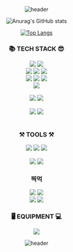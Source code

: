 <div align="center" style="width: 100vw;">

![header](https://capsule-render.vercel.app/api?type=waving&color=auto&height=300&section=header&text=Have%20a%20nice%20day!&fontSize=90)

  ![Anurag's GitHub stats](https://github-readme-stats.vercel.app/api?username=dldudals0728&show_icons=true&theme=github_dark_dimmed)
  
  [![Top Langs](https://github-readme-stats.vercel.app/api/top-langs/?username=dldudals0728&layout=compact&theme=omni&langs_count=4)](https://github.com/anuraghazra/github-readme-stats)
  
<!-- 
  ### 💼 WORKED 💼
  <details>
    <summary>PEOPLE</summary>
    <a href="https://www.koreapolyschool.com/main.do">이현호</a>
    
    [POLY](https://www.koreapolyschool.com/main.do)
    
  </details>
-->

  ### 📚 TECH STACK 😎
  <img src="https://img.shields.io/badge/HTML5-E34F26?style=for-the-badge&logo=HTML5&logoColor=white">
  <img src="https://img.shields.io/badge/CSS3-1572B6?style=for-the-badge&logo=CSS3&logoColor=white">
  <br>
  <img src="https://img.shields.io/badge/JavaScript-F7DF1E?style=for-the-badge&logo=JavaScript&logoColor=black"> 
  <img src="https://img.shields.io/badge/node.js-339933?style=for-the-badge&logo=nodedotjs&logoColor=white"> 
  <img src="https://img.shields.io/badge/jquery-0769AD?style=for-the-badge&logo=jquery&logoColor=white"> 
  <br>
  <img src="https://img.shields.io/badge/JAVA-007396?style=for-the-badge&logo=openjdk&logoColor=white">
  <img src="https://img.shields.io/badge/Spring-6DB33F/?style=for-the-badge&logo=Spring&logoColor=white">
  <img src="https://img.shields.io/badge/springboot-6DB33F?style=for-the-badge&logo=springboot&logoColor=white">
  <br>
  <img src="https://img.shields.io/badge/react/reactnative-61DAFB?style=for-the-badge&logo=react&logoColor=black">
  <br><br>
  <img src="https://img.shields.io/badge/Python-3776AB?style=for-the-badge&logo=Python&logoColor=white">
  <img src="https://img.shields.io/badge/Anaconda-44A833?style=for-the-badge&logo=Anaconda&logoColor=white">
  <br><br>
  <img src="https://img.shields.io/badge/mariadb-003545?style=for-the-badge&logo=mariadb&logoColor=white">
  <img src="https://img.shields.io/badge/MySQL-4479A1?style=for-the-badge&logo=MySQL&logoColor=white">
  <br><br>
  
  ### ⚒️ TOOLS ⚒️
  <img src="https://img.shields.io/badge/VSCODE-007ACC?style=for-the-badge&logo=VisualStudioCode&logoColor=white">
  <img src="https://img.shields.io/badge/intellij-000000?style=for-the-badge&logo=intellijidea&logoColor=white">
  <img src="https://img.shields.io/badge/Eclipse-2C2255?style=for-the-badge&logo=Eclipse%20IDE&logoColor=white">
  <br><br>
  <img src="https://img.shields.io/badge/github-181717?style=for-the-badge&logo=github&logoColor=white">
  <img src="https://img.shields.io/badge/Slack-4A154B?style=for-the-badge&logo=Slack&logoColor=white">


  
  ### 찍먹
  <img src="https://img.shields.io/badge/c-A8B9CC?style=for-the-badge&logo=c&logoColor=white">
  <img src="https://img.shields.io/badge/c++-00599C?style=for-the-badge&logo=cplusplus&logoColor=white">
  <br>
  <img src="https://img.shields.io/badge/aws-232F3E?style=for-the-badge&logo=Amazon aws&logoColor=white">
  <img src="https://img.shields.io/badge/Apache-231F20?style=for-the-badge&logo=Apache&logoColor=White">
  
  
  
  ### 🖥️ EQUIPMENT 💻
  <img src="https://img.shields.io/badge/apple/macos-000000?style=for-the-badge&logo=apple&logoColor=white">
  <br>

 

 


![header](https://capsule-render.vercel.app/api?type=waving&color=87CEEB&height=150&section=footer)
  
</div>
<!--
**dldudals0728/dldudals0728** is a ✨ _special_ ✨ repository because its `README.md` (this file) appears on your GitHub profile.

Here are some ideas to get you started:

- 🔭 I’m currently working on ...
- 🌱 I’m currently learning ...
- 👯 I’m looking to collaborate on ...
- 🤔 I’m looking for help with ...
- 💬 Ask me about ...
- 📫 How to reach me: ...
- 😄 Pronouns: ...
- ⚡ Fun fact: ...
-->


